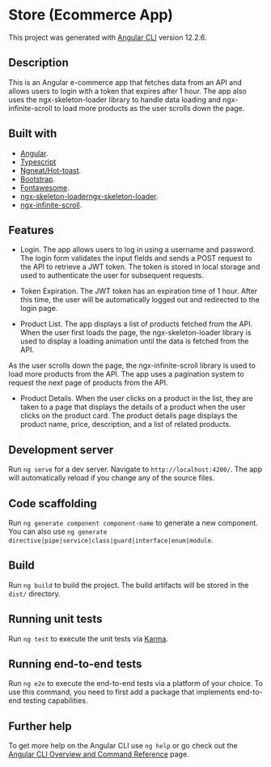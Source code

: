 # Store (Ecommerce App)

This project was generated with [Angular CLI](https://github.com/angular/angular-cli) version 12.2.6.

## Description
This is an Angular e-commerce app that fetches data from an API and allows users to login with a token that expires after 1 hour. The app also uses the ngx-skeleton-loader library to handle data loading and ngx-infinite-scroll to load more products as the user scrolls down the page.

## Built with
* [Angular](https://angular.io/).
* [Typescript](https://www.typescriptlang.org/)
* [Ngneat/Hot-toast](https://ngneat.github.io/hot-toast/).
* [Bootstrap](https://getbootstrap.com/).
* [Fontawesome](https://fontawesome.com/).
* [ngx-skeleton-loaderngx-skeleton-loader](https://www.npmjs.com/package/ngx-skeleton-loader).
* [ngx-infinite-scroll](https://www.npmjs.com/package/ngx-infinite-scroll).

## Features

* Login.
The app allows users to log in using a username and password. The login form validates the input fields and sends a POST request to the API to retrieve a JWT token. The token is stored in local storage and used to authenticate the user for subsequent requests.

* Token Expiration.
The JWT token has an expiration time of 1 hour. After this time, the user will be automatically logged out and redirected to the login page.

* Product List.
The app displays a list of products fetched from the API. When the user first loads the page, the ngx-skeleton-loader library is used to display a loading animation until the data is fetched from the API.

As the user scrolls down the page, the ngx-infinite-scroll library is used to load more products from the API. The app uses a pagination system to request the next page of products from the API.

* Product Details.
When the user clicks on a product in the list, they are taken to a page that displays the details of a product when the user clicks on the product card. The product details page displays the product name, price, description, and a list of related products.


## Development server

Run `ng serve` for a dev server. Navigate to `http://localhost:4200/`. The app will automatically reload if you change any of the source files.

## Code scaffolding

Run `ng generate component component-name` to generate a new component. You can also use `ng generate directive|pipe|service|class|guard|interface|enum|module`.

## Build

Run `ng build` to build the project. The build artifacts will be stored in the `dist/` directory.

## Running unit tests

Run `ng test` to execute the unit tests via [Karma](https://karma-runner.github.io).

## Running end-to-end tests

Run `ng e2e` to execute the end-to-end tests via a platform of your choice. To use this command, you need to first add a package that implements end-to-end testing capabilities.

## Further help

To get more help on the Angular CLI use `ng help` or go check out the [Angular CLI Overview and Command Reference](https://angular.io/cli) page.
